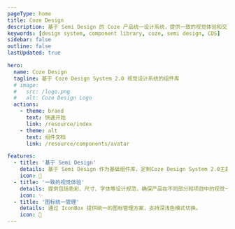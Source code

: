 ```yaml
---
pageType: home
title: Coze Design
description: 基于 Semi Design 的 Coze 产品统一设计系统，提供一致的视觉体验和交互模式
keywords: [design system, component library, coze, semi design, CDS]
sidebar: false
outline: false
lastUpdated: true

hero:
  name: Coze Design
  tagline: 基于 Coze Design System 2.0 视觉设计系统的组件库
  # image:
  #   src: /logo.png
  #   alt: Coze Design Logo
  actions:
    - theme: brand
      text: 快速开始
      link: /resource/index
    - theme: alt
      text: 组件文档
      link: /resource/components/avatar

features:
  - title: '基于 Semi Design'
    details: 基于 Semi Design 作为基础组件库，定制Coze Design System 2.0主题。
    icon: 🌈
  - title: '一致的视觉体验'
    details: 提供包括色彩、尺寸、字体等设计规范，确保产品在不同部分和项目中的视觉一致性。
    icon: ✨
  - title: '图标统一管理'
    details: 通过 IconBox 提供统一的图标管理方案，支持深浅色模式切换。
    icon: 🎯
---
```


